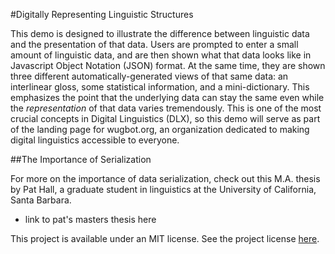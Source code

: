 #Digitally Representing Linguistic Structures

This demo is designed to illustrate the difference between linguistic data and the presentation of that data. Users are prompted to enter a small amount of linguistic data, and are then shown what that data looks like in Javascript Object Notation (JSON) format. At the same time, they are shown three different automatically-generated views of that same data: an interlinear gloss, some statistical information, and a mini-dictionary. This emphasizes the point that the underlying data can stay the same even while the *representation* of that data varies tremendously. This is one of the most crucial concepts in Digital Linguistics (DLX), so this demo will serve as part of the landing page for wugbot.org, an organization dedicated to making digital linguistics accessible to everyone.

##The Importance of Serialization

For more on the importance of data serialization, check out this M.A. thesis by Pat Hall, a graduate student in linguistics at the University of California, Santa Barbara.
 - link to pat's masters thesis here

This project is available under an MIT license. See the project license [here](https://github.com/digitallinguistics/introdemo/blob/master/license.txt).
